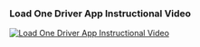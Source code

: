 
### Load One Driver App Instructional Video

[![Load One Driver App Instructional Video](https://img.youtube.com/vi/oKE-0bzR2Oc/0.jpg ':no-zoom')](http://www.youtube.com/watch?v=oKE-0bzR2Oc "Load One Driver App Instructional Video")